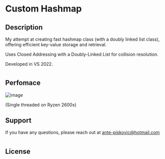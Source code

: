 # Custom Hashmap
## Description
My attempt at creating fast hashmap class (with a doubly linked list class), offering efficient key-value storage and retrieval.

Uses Closed Addressing with a Doubly-Linked List for collision resolution.

Developed in VS 2022. 
#
## Perfomace
![image](https://github.com/AnteDev00/Custom-Hashmap/assets/151842550/a6432ea1-0ae1-4fa6-a5aa-474827dacf76)

(Single threaded on Ryzen 2600x)
## Support
If you have any questions, please reach out at [ante-piskovic@hotmail.com](mailto:ante-piskovic@hotmail.com)
#
## License

